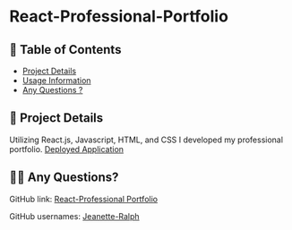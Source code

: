 # React-Professional-Portfolio

## 📝 Table of Contents

- [Project Details](#project-details)
- [Usage Information](#usage-information)
- [Any Questions ?](#any-questions)


## 🚀 Project Details

Utilizing React.js, Javascript, HTML, and CSS I developed my professional portfolio. 
[Deployed Application](https://jeanette-ralph.github.io/React-Professional-Portfolio/)

## 🙋‍♀️ Any Questions?

GitHub link: [React-Professional Portfolio](https://github.com/Jeanette-Ralph/React-Professional-Portfolio)

GitHub usernames: [Jeanette-Ralph](https://github.com/Jeanette-Ralph)
